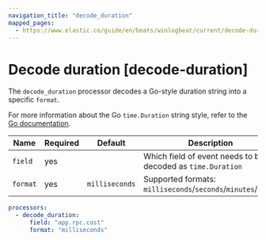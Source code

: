 ```yaml
---
navigation_title: "decode_duration"
mapped_pages:
  - https://www.elastic.co/guide/en/beats/winlogbeat/current/decode-duration.html
---
```


# Decode duration [decode-duration]


The `decode_duration` processor decodes a Go-style duration string into a specific `format`.

For more information about the Go `time.Duration` string style, refer to the [Go documentation](https://pkg.go.dev/time#Duration).

| Name | Required | Default | Description |  |
| --- | --- | --- | --- | --- |
| `field` | yes |  | Which field of event needs to be decoded as `time.Duration` |  |
| `format` | yes | `milliseconds` | Supported formats: `milliseconds`/`seconds`/`minutes`/`hours` |  |

```yaml
processors:
  - decode_duration:
      field: "app.rpc.cost"
      format: "milliseconds"
```

